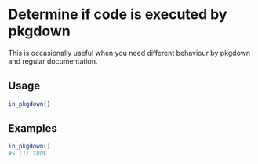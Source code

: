 # Determine if code is executed by pkgdown

This is occasionally useful when you need different behaviour by pkgdown
and regular documentation.

## Usage

``` r
in_pkgdown()
```

## Examples

``` r
in_pkgdown()
#> [1] TRUE
```

